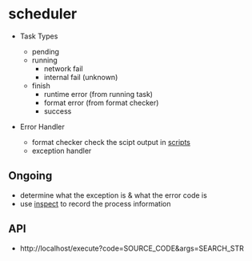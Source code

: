 # scheduler

* Task Types
	* pending
	* running
		* network fail
		* internal fail (unknown)
	* finish
		* runtime error (from running task)
		* format error (from format checker)
		* success

* Error Handler
	* format checker
		check the scipt output in [scripts](https://github.com/KeepLearningFromSideProject/SimpleComicCrawler/tree/crawl_engine/scripts)
	* exception handler

## Ongoing

* determine what the exception is & what the error code is
* use [inspect](https://docs.python.org/3/library/inspect.html) to record the process information

## API

* http://localhost/execute?code=SOURCE_CODE&args=SEARCH_STR

